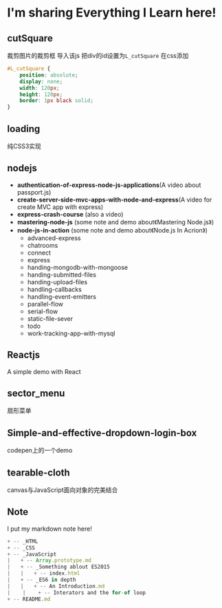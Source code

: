 # I'm sharing Everything I Learn here!

## cutSquare

裁剪图片的裁剪框 导入该js 把div的id设置为`L_cutSquare` 在css添加

```CSS
#L_cutSquare {
	position: absolute;
	display: none;
	width: 120px;
	height: 120px;
	border: 1px black solid;
}
```

## loading

纯CSS3实现

## nodejs

- **authentication-of-express-node-js-applications**(A video about passport.js)
- **create-server-side-mvc-apps-with-node-and-express**(A video for create MVC app with express)
- **express-crash-course** (also a video)
- **mastering-node-js** (some note and demo about《Mastering Node.js》)
- **node-js-in-action** (some note and demo about《Node.js In Acrion》)
	- advanced-express
	- chatrooms
	- connect
	- express
	- handing-mongodb-with-mongoose
	- handing-submitted-files
	- handing-upload-files
	- handling-callbacks
	- handling-event-emitters
	- parallel-flow
	- serial-flow
	- static-file-sever
	- todo
	- work-tracking-app-with-mysql

## Reactjs

A simple demo with React

## sector_menu

扇形菜单

## Simple-and-effective-dropdown-login-box

codepen上的一个demo

## tearable-cloth

canvas与JavaScript面向对象的完美结合

## Note

I put my markdown note here!

```javascript
+ -- _HTML
+ -- _CSS
+ -- _JavaScript
|　　+ -- Array.prototype.md
|　　+ -- _Something ablout ES2015
|　　|　　+ -- index.html
|　　+ -- _ES6 in depth
|　　|　　+ -- An Introduction.md
|    |    + -- Interators and the for-of loop
+ -- README.md
```
